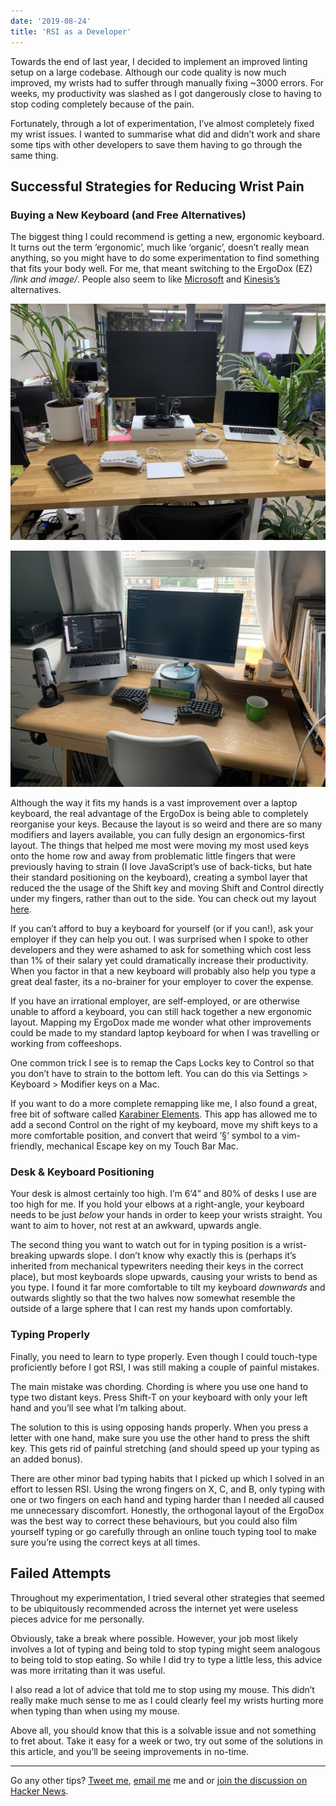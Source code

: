 ```yaml
---
date: '2019-08-24'
title: 'RSI as a Developer'
---
```


Towards the end of last year, I decided to implement an improved
linting setup on a large codebase. Although our code quality is now
much improved, my wrists had to suffer through manually fixing ~3000
errors. For weeks, my productivity was slashed as I got dangerously
close to having to stop coding completely because of the pain.

Fortunately, through a lot of experimentation, I’ve almost completely
fixed my wrist issues. I wanted to summarise what did and didn’t work
and share some tips with other developers to save them having to go
through the same thing.

## Successful Strategies for Reducing Wrist Pain

### Buying a New Keyboard (and Free Alternatives)

The biggest thing I could recommend is getting a new, ergonomic
keyboard. It turns out the term ‘ergonomic’, much like ‘organic’,
doesn’t really mean anything, so you might have to do some
experimentation to find something that fits your body well. For me,
that meant switching to the ErgoDox (EZ) _/link and image/_. People
also seem to like
[Microsoft](https://www.googleadservices.com/pagead/aclk?sa=L&ai=DChcSEwi4tIH8j5zkAhVFtO0KHbLUD7oYABABGgJkZw&ohost=www.google.com&cid=CAESQOD2llcH5qEVUm86rdsoXED_ZcmYKOvPbJsSEwOYdcuX_MSCO8RapixHCjVZahCNMBX1aqT2BDub-a_9um46elg&sig=AOD64_12SmhdIxvrTv6b15ZLKGL52JFXSw&ctype=5&q=&ved=0ahUKEwi88fn7j5zkAhULUxUIHYE1D-0Q9aACCDw&adurl=)
and [Kinesis’s](https://kinesis-ergo.com/shop/advantage2/)
alternatives.

![Work Setup](work-setup.jpg)

![Home Setup](home-setup.jpg)

Although the way it fits my hands is a vast improvement over a laptop
keyboard, the real advantage of the ErgoDox is being able to
completely reorganise your keys. Because the layout is so weird and
there are so many modifiers and layers available, you can fully design
an ergonomics-first layout. The things that helped me most were moving
my most used keys onto the home row and away from problematic little
fingers that were previously having to strain (I love JavaScript’s use
of back-ticks, but hate their standard positioning on the keyboard),
creating a symbol layer that reduced the the usage of the Shift key
and moving Shift and Control directly under my fingers, rather than
out to the side. You can check out my layout
[here](https://configure.ergodox-ez.com/ergodox-ez/layouts/40RQM/latest/2).

If you can’t afford to buy a keyboard for yourself (or if you can!),
ask your employer if they can help you out. I was surprised when I
spoke to other developers and they were ashamed to ask for something
which cost less than 1% of their salary yet could dramatically
increase their productivity. When you factor in that a new keyboard
will probably also help you type a great deal faster, its a no-brainer
for your employer to cover the expense.

If you have an irrational employer, are self-employed, or are
otherwise unable to afford a keyboard, you can still hack together a
new ergonomic layout. Mapping my ErgoDox made me wonder what other
improvements could be made to my standard laptop keyboard for when I
was travelling or working from coffeeshops.

One common trick I see is to remap the Caps Locks key to Control so
that you don’t have to strain to the bottom left. You can do this via
Settings \> Keyboard \> Modifier keys on a Mac.

If you want to do a more complete remapping like me, I also found a
great, free bit of software called
[Karabiner Elements](https://pqrs.org/osx/karabiner/). This app has
allowed me to add a second Control on the right of my keyboard, move
my shift keys to a more comfortable position, and convert that weird
‘§‘ symbol to a vim-friendly, mechanical Escape key on my Touch Bar
Mac.

### Desk & Keyboard Positioning

Your desk is almost certainly too high. I’m 6’4” and 80% of desks I
use are too high for me. If you hold your elbows at a right-angle,
your keyboard needs to be just _below_ your hands in order to keep
your wrists straight. You want to aim to hover, not rest at an
awkward, upwards angle.

The second thing you want to watch out for in typing position is a
wrist-breaking upwards slope. I don’t know why exactly this is
(perhaps it’s inherited from mechanical typewriters needing their keys
in the correct place), but most keyboards slope upwards, causing your
wrists to bend as you type. I found it far more comfortable to tilt my
keyboard _downwards_ and outwards slightly so that the two halves now
somewhat resemble the outside of a large sphere that I can rest my
hands upon comfortably.

### Typing Properly

Finally, you need to learn to type properly. Even though I could
touch-type proficiently before I got RSI, I was still making a couple
of painful mistakes.

The main mistake was chording. Chording is where you use one hand to
type two distant keys. Press Shift-T on your keyboard with only your
left hand and you’ll see what I’m talking about.

The solution to this is using opposing hands properly. When you press
a letter with one hand, make sure you use the other hand to press the
shift key. This gets rid of painful stretching (and should speed up
your typing as an added bonus).

There are other minor bad typing habits that I picked up which I
solved in an effort to lessen RSI. Using the wrong fingers on X, C,
and B, only typing with one or two fingers on each hand and typing
harder than I needed all caused me unnecessary discomfort. Honestly,
the orthogonal layout of the ErgoDox was the best way to correct these
behaviours, but you could also film yourself typing or go carefully
through an online touch typing tool to make sure you’re using the
correct keys at all times.

## Failed Attempts

Throughout my experimentation, I tried several other strategies that
seemed to be ubiquitously recommended across the internet yet were
useless pieces advice for me personally.

Obviously, take a break where possible. However, your job most likely
involves a lot of typing and being told to stop typing might seem
analogous to being told to stop eating. So while I did try to type a
little less, this advice was more irritating than it was useful.

I also read a lot of advice that told me to stop using my mouse. This
didn’t really make much sense to me as I could clearly feel my wrists
hurting more when typing than when using my mouse.

Above all, you should know that this is a solvable issue and not
something to fret about. Take it easy for a week or two, try out some
of the solutions in this article, and you’ll be seeing improvements in
no-time.

---

Go any other tips? [Tweet me](https://twitter.com/mulholio),
[email me](mailto:james@jmulholland.com) me and or
[join the discussion on Hacker News](https://news.ycombinator.com/item?id=20847822).
